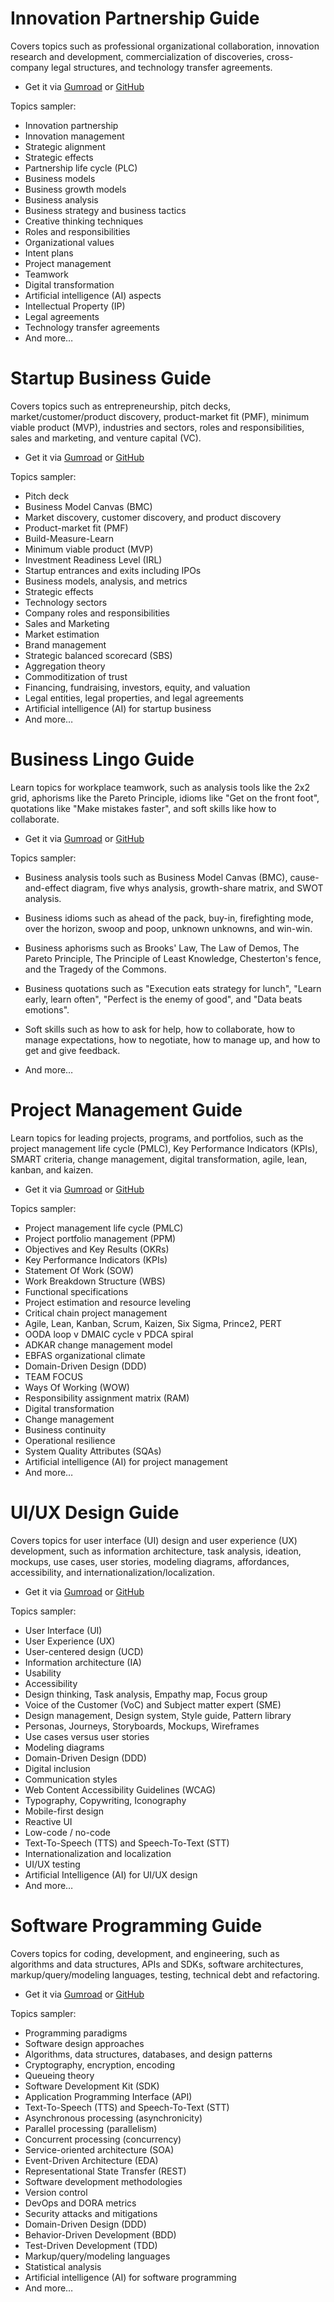 # Innovation Partnership Guide

Covers topics such as professional organizational collaboration, innovation research and development, commercialization of discoveries, cross-company legal structures, and technology transfer agreements.

* Get it via [Gumroad](https://gumroad.com/l/innovation-partnership-guide) or [GitHub](https://github.com/sixarm/innovation-partnership-guide)

Topics sampler:

* Innovation partnership
* Innovation management
* Strategic alignment
* Strategic effects
* Partnership life cycle (PLC)
* Business models
* Business growth models
* Business analysis
* Business strategy and business tactics
* Creative thinking techniques
* Roles and responsibilities
* Organizational values
* Intent plans
* Project management
* Teamwork
* Digital transformation
* Artificial intelligence (AI) aspects
* Intellectual Property (IP)
* Legal agreements
* Technology transfer agreements
* And more…


# Startup Business Guide

Covers topics such as entrepreneurship, pitch decks, market/customer/product discovery, product-market fit (PMF), minimum viable product (MVP), industries and sectors, roles and responsibilities, sales and marketing, and venture capital (VC).

* Get it via [Gumroad](https://gumroad.com/l/startup-business-guide) or [GitHub](https://github.com/sixarm/startup-business-guide)

Topics sampler:

* Pitch deck
* Business Model Canvas (BMC)
* Market discovery, customer discovery, and product discovery
* Product-market fit (PMF)
* Build-Measure-Learn
* Minimum viable product (MVP)
* Investment Readiness Level (IRL)
* Startup entrances and exits including IPOs
* Business models, analysis, and metrics
* Strategic effects
* Technology sectors
* Company roles and responsibilities
* Sales and Marketing
* Market estimation
* Brand management
* Strategic balanced scorecard (SBS)
* Aggregation theory
* Commoditization of trust
* Financing, fundraising, investors, equity, and valuation
* Legal entities, legal properties, and legal agreements
* Artificial intelligence (AI) for startup business
* And more…


# Business Lingo Guide

Learn topics for workplace teamwork, such as analysis tools like the 2x2 grid, aphorisms like the Pareto Principle, idioms like "Get on the front foot", quotations like "Make mistakes faster", and soft skills like how to collaborate.

* Get it via [Gumroad](https://gumroad.com/l/business-lingo-guide) or [GitHub](https://github.com/sixarm/business-lingo-guide)

Topics sampler:

* Business analysis tools such as Business Model Canvas (BMC), cause-and-effect diagram, five whys analysis, growth-share matrix, and SWOT analysis.

* Business idioms such as ahead of the pack, buy-in, firefighting mode, over the horizon, swoop and poop, unknown unknowns, and win-win.

* Business aphorisms such as Brooks' Law, The Law of Demos, The Pareto Principle, The Principle of Least Knowledge, Chesterton's fence, and the Tragedy of the Commons.

* Business quotations such as "Execution eats strategy for lunch", "Learn early, learn often", "Perfect is the enemy of good", and "Data beats emotions".

* Soft skills such as how to ask for help, how to collaborate, how to manage expectations, how to negotiate, how to manage up, and how to get and give feedback.

* And more…


# Project Management Guide

Learn topics for leading projects, programs, and portfolios, such as the project management life cycle (PMLC), Key Performance Indicators (KPIs), SMART criteria, change management, digital transformation, agile, lean, kanban, and kaizen.

* Get it via [Gumroad](https://gumroad.com/l/project-management-guide) or [GitHub](https://github.com/sixarm/project-management-guide)

Topics sampler:

* Project management life cycle (PMLC)
* Project portfolio management (PPM)
* Objectives and Key Results (OKRs)
* Key Performance Indicators (KPIs)
* Statement Of Work (SOW)
* Work Breakdown Structure (WBS)
* Functional specifications
* Project estimation and resource leveling
* Critical chain project management
* Agile, Lean, Kanban, Scrum, Kaizen, Six Sigma, Prince2, PERT
* OODA loop v DMAIC cycle v PDCA spiral
* ADKAR change management model
* EBFAS organizational climate
* Domain-Driven Design (DDD)
* TEAM FOCUS
* Ways Of Working (WOW)
* Responsibility assignment matrix (RAM)
* Digital transformation
* Change management
* Business continuity
* Operational resilience
* System Quality Attributes (SQAs)
* Artificial intelligence (AI) for project management
* And more…


# UI/UX Design Guide

Covers topics for user interface (UI) design and user experience (UX) development, such as information architecture, task analysis, ideation, mockups, use cases, user stories, modeling diagrams, affordances, accessibility, and internationalization/localization.

* Get it via [Gumroad](https://gumroad.com/l/ui-ux-design-guide) or [GitHub](https://github.com/sixarm/ui-ux-design-guide)

Topics sampler:

* User Interface (UI)
* User Experience (UX)
* User-centered design (UCD)
* Information architecture (IA)
* Usability
* Accessibility
* Design thinking, Task analysis, Empathy map, Focus group
* Voice of the Customer (VoC) and Subject matter expert (SME)
* Design management, Design system, Style guide, Pattern library
* Personas, Journeys, Storyboards, Mockups, Wireframes
* Use cases versus user stories
* Modeling diagrams
* Domain-Driven Design (DDD)
* Digital inclusion
* Communication styles
* Web Content Accessibility Guidelines (WCAG)
* Typography, Copywriting, Iconography
* Mobile-first design
* Reactive UI
* Low-code / no-code
* Text-To-Speech (TTS) and Speech-To-Text (STT)
* Internationalization and localization
* UI/UX testing
* Artificial Intelligence (AI) for UI/UX design
* And more…


# Software Programming Guide

Covers topics for coding, development, and engineering, such as algorithms and data structures, APIs and SDKs, software architectures, markup/query/modeling languages, testing, technical debt and refactoring.

* Get it via [Gumroad](https://gumroad.com/l/software-programming-guide) or [GitHub](https://github.com/sixarm/software-programming-guide)

Topics sampler:

* Programming paradigms
* Software design approaches
* Algorithms, data structures, databases, and design patterns
* Cryptography, encryption, encoding
* Queueing theory
* Software Development Kit (SDK)
* Application Programming Interface (API)
* Text-To-Speech (TTS) and Speech-To-Text (STT)
* Asynchronous processing (asynchronicity)
* Parallel processing (parallelism)
* Concurrent processing (concurrency)
* Service-oriented architecture (SOA)
* Event-Driven Architecture (EDA)
* Representational State Transfer (REST)
* Software development methodologies
* Version control
* DevOps and DORA metrics
* Security attacks and mitigations
* Domain-Driven Design (DDD)
* Behavior-Driven Development (BDD)
* Test-Driven Development (TDD)
* Markup/query/modeling languages
* Statistical analysis
* Artificial intelligence (AI) for software programming
* And more…

